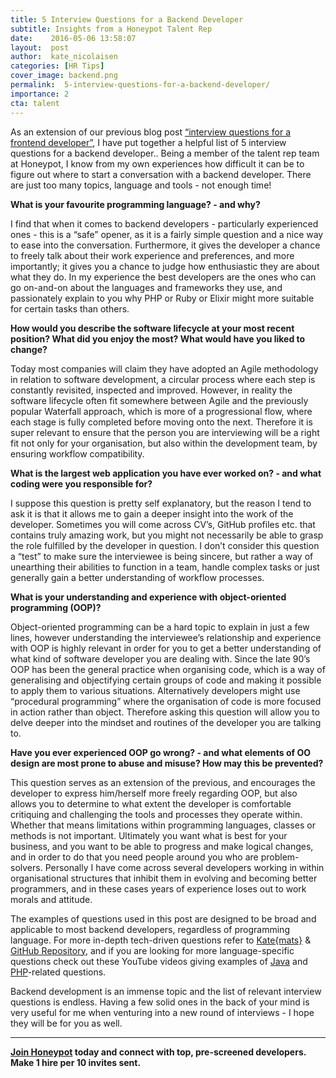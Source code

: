 ```yaml
---
title: 5 Interview Questions for a Backend Developer
subtitle: Insights from a Honeypot Talent Rep
date:    2016-05-06 13:58:07
layout:  post
author:  kate_nicolaisen
categories: [HR Tips]
cover_image: backend.png
permalink:  5-interview-questions-for-a-backend-developer/
importance: 2
cta: talent
---
```


As an extension of our previous blog post [“interview questions for a frontend developer”][6], I have put together a helpful list of 5 interview questions for a backend developer.. Being a member of the talent rep team at Honeypot, I know from my own experiences how difficult it can be to figure  out where to start a conversation with a backend developer. There are just too many topics, language and tools - not enough time!
<!--more-->

**What is your favourite programming language? - and why?**

I find that when it comes to backend developers - particularly experienced ones - this is a “safe” opener, as it is a fairly simple question and a nice way to ease into the conversation. Furthermore, it gives the developer a chance to freely talk about their work experience and preferences, and more importantly; it gives you a chance to judge how enthusiastic they are  about what they do. In my experience the best developers are the ones who can go on-and-on about the languages and frameworks they use, and passionately explain to you why PHP or Ruby or Elixir might more suitable for certain tasks than others.

**How would you describe the software lifecycle at your most recent position?  What did you enjoy the most? What would have you liked to change?**

Today most companies will claim they have adopted an Agile methodology in relation to software development, a circular process where each step is constantly revisited, inspected and improved. However, in reality the software lifecycle often fit somewhere between Agile and the previously popular Waterfall approach, which is more of a progressional flow, where each stage is fully completed before moving onto the next. Therefore it is super relevant to ensure that the person you are interviewing will be a right fit not only for your organisation, but also within the development team, by ensuring workflow compatibility.


**What is the largest web application you have ever worked on? -  and what coding were you responsible for?**

I suppose this question is pretty self explanatory, but the reason I tend to ask it is that it allows me to gain a deeper insight into the work of the developer. Sometimes you will come across CV’s, GitHub profiles etc. that contains truly amazing work, but you might not necessarily be able to grasp the role fulfilled by the developer in question. I don’t consider this question a “test” to make sure the interviewee is being sincere, but rather a way of unearthing  their abilities to function in a team, handle complex tasks or just generally gain a better understanding of workflow processes.

**What is your understanding and experience with object-oriented programming (OOP)?**

Object-oriented programming can be a hard topic to explain in just a few lines, however understanding the interviewee’s relationship and experience with OOP is highly relevant in order for you to get a better understanding of what kind of software developer you are dealing with. Since the late 90’s OOP has been the general practice when organising code, which is a way of generalising and objectifying certain groups of code and making it possible to apply them to various situations. Alternatively developers might use “procedural programming” where the organisation of code is more focused in action rather than object. Therefore asking this question will allow you to delve deeper into the mindset and routines of the developer you are talking to.

**Have you ever experienced OOP go wrong?  - and what elements of OO design are most prone to abuse and misuse? How may this be prevented?**

This question serves as an extension of the previous, and encourages the developer to express him/herself more freely regarding OOP, but also allows you to determine to what extent the developer is comfortable critiquing and challenging the tools and processes they operate within. Whether that means limitations within programming languages, classes or methods is not important. Ultimately you want what is best for your business, and you want to be able to progress and make logical changes, and in order to do that you need people around you who are problem-solvers. Personally I have come across several developers working in within organisational structures that inhibit them in evolving and becoming better programmers, and in these cases years of experience loses out to work morals and attitude.

The examples of questions used in this post are designed to be broad and applicable to most backend developers, regardless of programming language. For more in-depth tech-driven questions refer to [Kate{mats}][1] & [GitHub Repository][2], and if you are looking for more language-specific questions check out these YouTube videos giving examples of  [Java][3] and [PHP][4]-related questions.

Backend development is an immense topic and the list of relevant interview questions is endless. Having a few solid ones in the back of your mind is very useful for me when venturing into a new round of interviews - I hope they will be for you as well.

* * *

**[Join Honeypot][5] today and connect with top, pre-screened developers. Make 1 hire per 10 invites sent.**

[1]: http://katemats.com/interview-questions/
[2]: https://github.com/starandtina/backend-interview-questions
[3]: https://www.youtube.com/watch?v=njZ48YVkei0
[4]: https://www.youtube.com/watch?v=u6pkAWCewLs
[5]: https://www.honeypot.io/pages/for_employers?utm_source=blog&utm_medium=organic&utm_term=g&utm_content=160502&utm_campaign=hr-no
[6]: http://blog.honeypot.io/interview-questions-for-a-frontend-developer/
